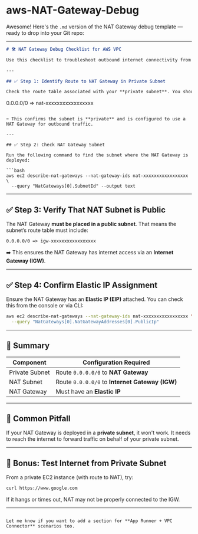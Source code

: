 # aws-NAT-Gateway-Debug
Awesome! Here's the `.md` version of the NAT Gateway debug template — ready to drop into your Git repo:

---

```markdown
# 🛠️ NAT Gateway Debug Checklist for AWS VPC

Use this checklist to troubleshoot outbound internet connectivity from private subnets using a NAT Gateway.

---

## ✅ Step 1: Identify Route to NAT Gateway in Private Subnet

Check the route table associated with your **private subnet**. You should see:

```
0.0.0.0/0 => nat-xxxxxxxxxxxxxxxxx
```

➡️ This confirms the subnet is **private** and is configured to use a NAT Gateway for outbound traffic.

---

## ✅ Step 2: Check NAT Gateway Subnet

Run the following command to find the subnet where the NAT Gateway is deployed:

```bash
aws ec2 describe-nat-gateways --nat-gateway-ids nat-xxxxxxxxxxxxxxxxx \
  --query "NatGateways[0].SubnetId" --output text
```

---

## ✅ Step 3: Verify That NAT Subnet is Public

The NAT Gateway **must be placed in a public subnet**. That means the subnet’s route table must include:

```
0.0.0.0/0 => igw-xxxxxxxxxxxxxxxxx
```

➡️ This ensures the NAT Gateway has internet access via an **Internet Gateway (IGW)**.

---

## ✅ Step 4: Confirm Elastic IP Assignment

Ensure the NAT Gateway has an **Elastic IP (EIP)** attached. You can check this from the console or via CLI:

```bash
aws ec2 describe-nat-gateways --nat-gateway-ids nat-xxxxxxxxxxxxxxxxx \
  --query "NatGateways[0].NatGatewayAddresses[0].PublicIp"
```

---

## 🧠 Summary

| Component         | Configuration Required                            |
|------------------|----------------------------------------------------|
| Private Subnet    | Route `0.0.0.0/0` to **NAT Gateway**               |
| NAT Subnet        | Route `0.0.0.0/0` to **Internet Gateway (IGW)**   |
| NAT Gateway       | Must have an **Elastic IP**                       |

---

## 🔄 Common Pitfall

If your NAT Gateway is deployed in a **private subnet**, it won't work. It needs to reach the internet to forward traffic on behalf of your private subnet.

---

## 🔗 Bonus: Test Internet from Private Subnet

From a private EC2 instance (with route to NAT), try:

```bash
curl https://www.google.com
```

If it hangs or times out, NAT may not be properly connected to the IGW.

---

```

Let me know if you want to add a section for **App Runner + VPC Connector** scenarios too.
